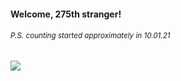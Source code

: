 #### Welcome, 275th stranger!

###### <sup>P.S. counting started approximately in 10.01.21</sup>

<img src="https://kraftwerk28.pp.ua/vcnt.png"></img>
